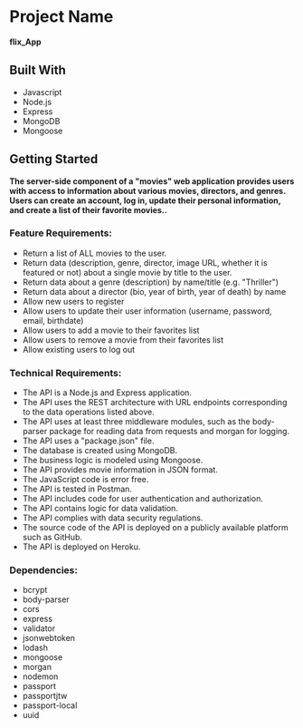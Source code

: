 # Project Name
**flix_App**

## Built With
- Javascript
- Node.js 
- Express
- MongoDB
- Mongoose  


## Getting Started
**The server-side component of a "movies" web application provides users with access to information about various movies, directors, and genres. Users can create an account, log in, update their personal information, and create a list of their favorite movies..**


### Feature Requirements:
- Return a list of ALL movies to the user.
- Return data (description, genre, director, image URL, whether it is featured or not) about a single movie by title to the user.
- Return data about a genre (description) by name/title (e.g. "Thriller")
- Return data about a director (bio, year of birth, year of death) by name
- Allow new users to register
- Allow users to update their user information (username, password, email, birthdate)
- Allow users to add a movie to their favorites list
- Allow users to remove a movie from their favorites list
- Allow existing users to log out

### Technical Requirements:
- The API is a Node.js and Express application.
- The API uses the REST architecture with URL endpoints corresponding to the data operations listed above.
- The API uses at least three middleware modules, such as the body-parser package for reading data from requests and morgan for logging.
- The API uses a "package.json" file.
- The database is created using MongoDB.
- The business logic is modeled using Mongoose.
- The API provides movie information in JSON format.
- The JavaScript code is error free.
- The API is tested in Postman.
- The API includes code for user authentication and authorization.
- The API contains logic for data validation.
- The API complies with data security regulations.
- The source code of the API is deployed on a publicly available platform such as GitHub.
- The API is deployed on Heroku.

### Dependencies:
- bcrypt
- body-parser
- cors
- express
- validator
- jsonwebtoken
- lodash
- mongoose
- morgan
- nodemon
- passport
- passportjtw
- passport-local
- uuid


